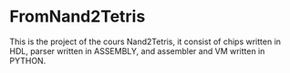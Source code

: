 # FromNand2Tetris
This is the project of the cours Nand2Tetris, it consist of chips written in HDL, parser written in ASSEMBLY, and assembler and VM written in PYTHON.
